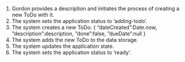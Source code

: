1. Gordon provides a description and initiates the process of creating a new ToDo with it.
2. The system sets the application status to ‘adding-todo’.
3. The system creates a new ToDo: 
{
  “dateCreated”:Date.now,
  ”description”:description,
  ”done”:false,
  ”dueDate”:null
}
4. The system adds the new ToDo to the data storage.
5. The system updates the application state.
5. The system sets the application status to ‘ready’.